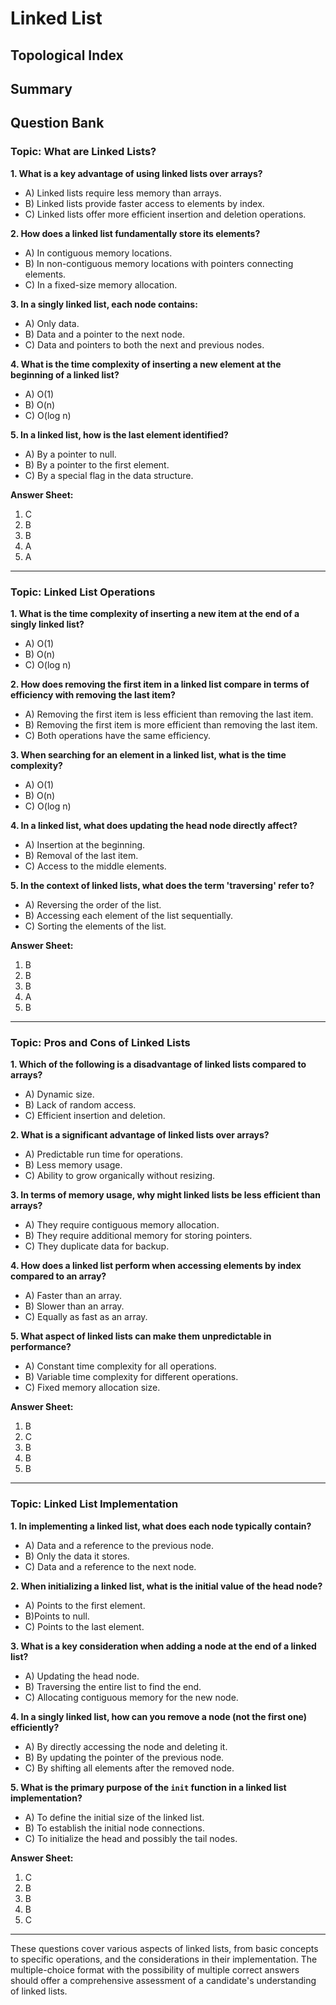 
# Linked List

## Topological Index

## Summary

## Question Bank

### Topic: What are Linked Lists?

**1. What is a key advantage of using linked lists over arrays?**
   - A) Linked lists require less memory than arrays.
   - B) Linked lists provide faster access to elements by index.
   - C) Linked lists offer more efficient insertion and deletion operations.

**2. How does a linked list fundamentally store its elements?**
   - A) In contiguous memory locations.
   - B) In non-contiguous memory locations with pointers connecting elements.
   - C) In a fixed-size memory allocation.

**3. In a singly linked list, each node contains:**
   - A) Only data.
   - B) Data and a pointer to the next node.
   - C) Data and pointers to both the next and previous nodes.

**4. What is the time complexity of inserting a new element at the beginning of a linked list?**
   - A) O(1)
   - B) O(n)
   - C) O(log n)

**5. In a linked list, how is the last element identified?**
   - A) By a pointer to null.
   - B) By a pointer to the first element.
   - C) By a special flag in the data structure.

**Answer Sheet:**
1. C
2. B
3. B
4. A
5. A

---

### Topic: Linked List Operations

**1. What is the time complexity of inserting a new item at the end of a singly linked list?**
   - A) O(1)
   - B) O(n)
   - C) O(log n)

**2. How does removing the first item in a linked list compare in terms of efficiency with removing the last item?**
   - A) Removing the first item is less efficient than removing the last item.
   - B) Removing the first item is more efficient than removing the last item.
   - C) Both operations have the same efficiency.

**3. When searching for an element in a linked list, what is the time complexity?**
   - A) O(1)
   - B) O(n)
   - C) O(log n)

**4. In a linked list, what does updating the head node directly affect?**
   - A) Insertion at the beginning.
   - B) Removal of the last item.
   - C) Access to the middle elements.

**5. In the context of linked lists, what does the term 'traversing' refer to?**
   - A) Reversing the order of the list.
   - B) Accessing each element of the list sequentially.
   - C) Sorting the elements of the list.

**Answer Sheet:**
1. B
2. B
3. B
4. A
5. B

---

### Topic: Pros and Cons of Linked Lists

**1. Which of the following is a disadvantage of linked lists compared to arrays?**
   - A) Dynamic size.
   - B) Lack of random access.
   - C) Efficient insertion and deletion.

**2. What is a significant advantage of linked lists over arrays?**
   - A) Predictable run time for operations.
   - B) Less memory usage.
   - C) Ability to grow organically without resizing.

**3. In terms of memory usage, why might linked lists be less efficient than arrays?**
   - A) They require contiguous memory allocation.
   - B) They require additional memory for storing pointers.
   - C) They duplicate data for backup.

**4. How does a linked list perform when accessing elements by index compared to an array?**
   - A) Faster than an array.
   - B) Slower than an array.
   - C) Equally as fast as an array.

**5. What aspect of linked lists can make them unpredictable in performance?**
   - A) Constant time complexity for all operations.
   - B) Variable time complexity for different operations.
   - C) Fixed memory allocation size.

**Answer Sheet:**
1. B
2. C
3. B
4. B
5. B

---

### Topic: Linked List Implementation

**1. In implementing a linked list, what does each node typically contain?**
   - A) Data and a reference to the previous node.
   - B) Only the data it stores.
   - C) Data and a reference to the next node.

**2. When initializing a linked list, what is the initial value of the head node?**
   - A) Points to the first element.
   - B)Points to null.
   - C) Points to the last element.

**3. What is a key consideration when adding a node at the end of a linked list?**
   - A) Updating the head node.
   - B) Traversing the entire list to find the end.
   - C) Allocating contiguous memory for the new node.

**4. In a singly linked list, how can you remove a node (not the first one) efficiently?**
   - A) By directly accessing the node and deleting it.
   - B) By updating the pointer of the previous node.
   - C) By shifting all elements after the removed node.

**5. What is the primary purpose of the `init` function in a linked list implementation?**
   - A) To define the initial size of the linked list.
   - B) To establish the initial node connections.
   - C) To initialize the head and possibly the tail nodes.

**Answer Sheet:**
1. C
2. B
3. B
4. B
5. C

---

These questions cover various aspects of linked lists, from basic concepts to specific operations, and the considerations in their implementation. The multiple-choice format with the possibility of multiple correct answers should offer a comprehensive assessment of a candidate's understanding of linked lists.

